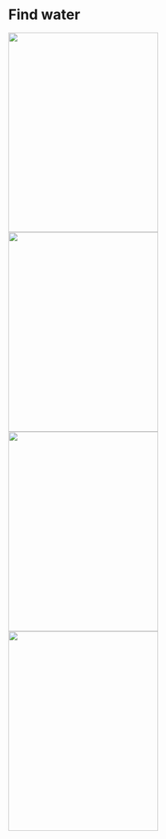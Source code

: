
# Find water


<img src= https://github.com/RAM6IOS/Find-water/assets/58077232/07ea2649-36e9-442d-b021-b34077912c5a width="300" height="400"/>

<img src= https://github.com/RAM6IOS/Find-water/assets/58077232/7ce88477-9024-4998-94c2-3d3538983295 width="300" height="400"/>
<img src= https://github.com/RAM6IOS/Find-water/assets/58077232/7cd80ca1-65b0-4437-8bd4-8719aea1f80d width="300" height="400"/>

<img src= https://github.com/RAM6IOS/Find-water/assets/58077232/2d207659-8658-4520-ab20-89ee15887be0 width="300" height="400"/>




